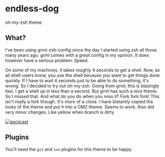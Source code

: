 # endless-dog
oh-my-zsh theme

## What?
I've been using grml-zsh-config since the day I started using zsh all those many years ago. 
grml comes with a *great* config in my opinion. It does however have a serious problem: Speed.

On some of my machines, it takes roughly 4 seconds to get a shell. Now, as all shell-users know, you use the shell because you want to get things done quickly. If I have to wait 4 seconds just to be able to do something, it's wrong.
So I decided to try out oh-my-zsh. Going from grml, this is blazingly fast. I get a shell up in less than a second. But grml has such a nice theme. So I missed that. And what do you do when you miss it? Fork fork fork!
This isn't really a fork though. It's more of a clone. I have blatantly copied the looks of the theme and put it into a OMZ-theme. Seems to work. Also did *very* minor changes. Like yellow when branch is dirty.

[![asciicast](https://asciinema.org/a/9sp6me1x9sulph9broz4fo3za.png)](https://asciinema.org/a/9sp6me1x9sulph9broz4fo3za?speed=2?loop=1)

## Plugins
You'll need the `git` and `svn` plugins for this theme to be happy.
